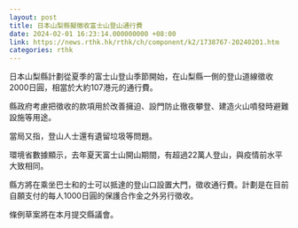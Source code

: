 ```yaml
---
layout: post
title: 日本山梨縣擬徵收富士山登山通行費
date: 2024-02-01 16:23:14.000000000 +08:00
link: https://news.rthk.hk/rthk/ch/component/k2/1738767-20240201.htm
categories: rthk
---
```


日本山梨縣計劃從夏季的富士山登山季節開始，在山梨縣一側的登山道線徵收2000日圓，相當於大約107港元的通行費。

縣政府考慮把徵收的款項用於改善擁迫、設門防止徹夜攀登、建造火山噴發時避難設施等用途。

當局又指，登山人士還有遺留垃圾等問題。

環境省數據顯示，去年夏天富士山開山期間，有超過22萬人登山，與疫情前水平大致相同。

縣方將在乘坐巴士和的士可以抵達的登山口設置大門，徵收通行費。計劃是在目前自願支付的每人1000日圓的保護合作金之外另行徵收。

條例草案將在本月提交縣議會。
